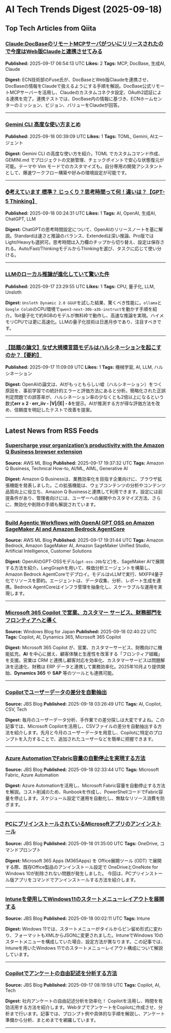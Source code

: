 # AI Tech Trends Digest (2025-09-18)


## Top Tech Articles from Qiita


### [Claude:DocBaseのリモートMCPサーバがついにリリースされたので今度はWeb版Claudeと連携させてみる](https://qiita.com/Fuses-Garage/items/a4c5ab5258f442a87e66)
**Published:** 2025-09-17 06:54:13 UTC
**Likes:** 2
**Tags:** MCP, DocBase, 生成AI, Claude

**Digest:**
ECN技術部のFuse氏が、DocBaseとWeb版Claudeを連携させ、DocBaseの情報をClaudeで扱えるようにする手順を解説。DocBase公式リモートMCPサーバーを活用し、Claudeのカスタムコネクタ設定、OAuth2認証による連携を完了。連携テストでは、DocBase内の情報に基づき、ECNホームセンターのミッション、ビジョン、バリューをClaudeが回答。

---

### [Gemini CLI 高度な使い方まとめ](https://qiita.com/yang_zaiqi/items/a147728f6cf24f0f8705)
**Published:** 2025-09-18 00:39:09 UTC
**Likes:** 1
**Tags:** TOML, Gemini, AIエージェント

**Digest:**
Gemini CLI の高度な使い方を紹介。TOML でカスタムコマンド作成、GEMINI.md でプロジェクトの文脈管理、チェックポイントで安心な状態復元が可能。テーマや Vim モードでのカスタマイズも。自分専用の開発アシスタントとして、爆速ワークフロー構築や好みの環境設定が可能です。

---

### [⌚考えています 標準？ じっくり？思考時間って何！違いは？【GPT-5 Thinking】](https://qiita.com/7mpy/items/9665b77fb75435eecf93)
**Published:** 2025-09-18 00:24:31 UTC
**Likes:** 1
**Tags:** AI, OpenAI, 生成AI, ChatGPT, LLM

**Digest:**
ChatGPTの思考時間設定について、OpenAIのリリースノートを基に解説。Standardは速さと推論のバランス、Extendedは深い推論、Pro版ではLight/Heavyも選択可。思考時間は入力欄のチップから切り替え、設定は保存される。Auto/Fast/ThinkingモデルからThinkingを選び、タスクに応じて使い分ける。

---

### [LLMのローカル推論が進化していて驚いた件](https://qiita.com/Sora_Yamamoto/items/098e63fd841ac6cf5588)
**Published:** 2025-09-17 23:29:55 UTC
**Likes:** 1
**Tags:** CPU, 量子化, LLM, Unsloth

**Digest:**
`Unsloth Dynamic 2.0 GGUF`を試した結果、驚くべき性能に。`ollama`と`Google Colab`のCPU環境で`qwen3-next-30b-a3b-instruct`を動かす手順を紹介。1bit量子化で約8GBのモデルが無料枠で動作し、高速な推論を実現。ハイメモリCPUでは更に高速化。LLMの量子化技術は日進月歩であり、注目すべきです。

---

### [【話題の論文】なぜ大規模言語モデルはハルシネーションを起こすのか？【要約】](https://qiita.com/meta77/items/3e358591ff8bcd698c88)
**Published:** 2025-09-17 11:09:09 UTC
**Likes:** 1
**Tags:** 機械学習, AI, LLM, ハルシネーション

**Digest:**
OpenAIの論文は、AIがもっともらしい嘘（ハルシネーション）をつく原因を、事前学習での統計的エラーと評価方法にあると分析。簡略化された正誤判定問題での誤答率が、ハルシネーション率の少なくとも2倍以上になるという数式**err ≥ 2 ⋅ err_iiv - |V|/|E| - δ**を提示。AIが推測する方が得な評価方法を改め、信頼度を明記したテストで改善を提案。

---

## Latest News from RSS Feeds


### [Supercharge your organization’s productivity with the Amazon Q Business browser extension](https://aws.amazon.com/blogs/machine-learning/supercharge-your-organizations-productivity-with-the-amazon-q-business-browser-extension/)
**Source:** AWS ML Blog
**Published:** 2025-09-17 19:37:32 UTC
**Tags:** Amazon Q Business, Technical How-to, AI/ML, AIML, Generative AI

**Digest:**
Amazon Q Businessは、業務効率化を目指す企業向けに、ブラウザ拡張機能を発表しました。この拡張機能は、ウェブコンテンツの分析やコンテンツ品質向上に役立ち、Amazon Q Businessと連携して利用できます。設定には前提条件があり、管理者向けには、ユーザーへの展開やカスタマイズ方法、さらに、無効化や削除の手順も解説されています。

---

### [Build Agentic Workflows with OpenAI GPT OSS on Amazon SageMaker AI and Amazon Bedrock AgentCore](https://aws.amazon.com/blogs/machine-learning/build-agentic-workflows-with-openai-gpt-oss-on-amazon-sagemaker-ai-and-amazon-bedrock-agentcore/)
**Source:** AWS ML Blog
**Published:** 2025-09-17 19:31:44 UTC
**Tags:** Amazon Bedrock, Amazon SageMaker AI, Amazon SageMaker Unified Studio, Artificial Intelligence, Customer Solutions

**Digest:**
OpenAIのGPT-OSSモデル(`gpt-oss-20b`など)を、SageMaker AIで展開する方法を紹介。LangGraphを用いて、株価分析エージェントを構築し、Amazon Bedrock AgentCoreでデプロイ。モデルはvLLMで実行、MXFP4量子化でリソースを節約。エージェントは、データ収集、分析、レポート生成を連携。Bedrock AgentCoreはインフラ管理を抽象化し、スケーラブルな運用を実現します。

---

### [Microsoft 365 Copilot で営業、カスタマー サービス、財務部門をフロンティアへと導く](https://blogs.windows.com/japan/2025/09/18/moving-sales-service-and-finance-to-the-frontier-with-microsoft-365-copilot/)
**Source:** Windows Blog for Japan
**Published:** 2025-09-18 02:40:22 UTC
**Tags:** Copilot, AI, Dynamics 365, Microsoft 365 Copilot

**Digest:**
Microsoft 365 Copilot が、営業、カスタマーサービス、財務向けに機能拡充。**AI** を中心に据え、顧客体験と生産性を改革する「フロンティア組織」を支援。営業は CRM と連携し顧客対応を効率化、カスタマーサービスは問題解決を迅速化、財務は ERP データと連携して業務効率化。2025年10月より提供開始、**Dynamics 365** や **SAP** 等のツールとも連携可能。

---

### [Copilotでユーザーデータの差分を自動抽出](https://blog.jbs.co.jp/entry/2025/09/18/122649)
**Source:** JBS Blog
**Published:** 2025-09-18 03:26:49 UTC
**Tags:** AI, Copilot, CSV, Tech

**Digest:**
毎月のユーザーデータ分析、手作業での差分探しは大変ですよね。この記事では、Microsoft Copilotを活用し、CSVファイルの差分を自動抽出する方法を紹介します。先月と今月のユーザーデータを用意し、Copilotに特定のプロンプトを入力することで、追加されたユーザーなどを簡単に把握できます。

---

### [Azure AutomationでFabric容量の自動停止を実現する方法](https://blog.jbs.co.jp/entry/2025/09/18/113344)
**Source:** JBS Blog
**Published:** 2025-09-18 02:33:44 UTC
**Tags:** Microsoft Fabric, Azure Automation

**Digest:**
Azure Automationを活用し、Microsoft Fabric容量を自動停止する方法を解説。コスト削減のため、Runbookを作成し、PowerShellコードでFabric容量を停止します。スケジュール設定で運用を自動化し、無駄なリソース消費を防ぎます。

---

### [PCにプリインストールされているMicrosoftアプリのアンインストール](https://blog.jbs.co.jp/entry/2025/09/18/103500)
**Source:** JBS Blog
**Published:** 2025-09-18 01:35:00 UTC
**Tags:** OneDrive, コマンドプロンプト

**Digest:**
Microsoft 365 Apps (M365Apps) を Office展開ツール (ODT) で展開する際、既存Office製品のアンインストール設定で OneDriveとOneNote for Windows 10が削除されない問題が発生しました。 今回は、PCプリインストール版アプリをコマンドでアンインストールする方法を紹介します。

---

### [Intuneを使用してWindows11のスタートメニューレイアウトを展開する](https://blog.jbs.co.jp/entry/2025/09/18/090211)
**Source:** JBS Blog
**Published:** 2025-09-18 00:02:11 UTC
**Tags:** Intune

**Digest:**
Windows 11では、スタートメニューがタイルからピン留め形式に変わり、フォーマットもXMLからJSONに変更されました。IntuneでWindows 10のスタートメニューを構成していた場合、設定方法が異なります。この記事では、Intuneを用いたWindows 11でのスタートメニューレイアウト構成について解説しています。

---

### [Copilotでアンケートの自由記述を分析する方法](https://blog.jbs.co.jp/entry/2025/09/17/171959)
**Source:** JBS Blog
**Published:** 2025-09-17 08:19:59 UTC
**Tags:** Copilot, AI, Tech

**Digest:**
社内アンケートの自由記述分析を効率化！ Copilotを活用し、時間を有効活用する方法を紹介します。WebタブでアンケートをCopilotに作成させ、分析まで行います。記事では、プロンプト例や具体的な手順を解説し、アンケート準備から分析、まとめまでを網羅しています。

---